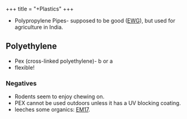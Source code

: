 +++
title = "+Plastics"
+++

- Polypropylene Pipes- supposed to be good ([EWG](https://www.ewg.org/healthyhomeguide/plumbing-and-pipes/)), but used for agriculture in India.

## Polyethylene
- Pex (cross-linked polyethylene)- b or a 
- flexible!

### Negatives
- Rodents seem to enjoy chewing on.
- PEX cannot be used outdoors unless it has a UV blocking coating.
- leeches some organics: [EM17](https://www.fondriest.com/news/not-drop-drink-plastic-pipes-leaching-chemicals-drinking-water.htm).